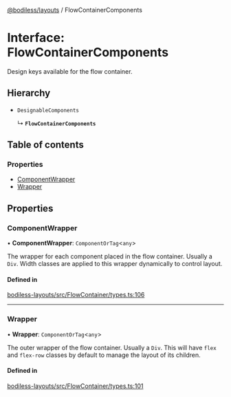 [@bodiless/layouts](../README.md) / FlowContainerComponents

# Interface: FlowContainerComponents

Design keys available for the flow container.

## Hierarchy

- `DesignableComponents`

  ↳ **`FlowContainerComponents`**

## Table of contents

### Properties

- [ComponentWrapper](FlowContainerComponents.md#componentwrapper)
- [Wrapper](FlowContainerComponents.md#wrapper)

## Properties

### ComponentWrapper

• **ComponentWrapper**: `ComponentOrTag`<`any`\>

The wrapper for each component placed in the flow container.  Usually a `Div`.
Width classes are applied to this wrapper dynamically to control layout.

#### Defined in

[bodiless-layouts/src/FlowContainer/types.ts:106](https://github.com/johnsonandjohnson/Bodiless-JS/blob/7680403f/packages/bodiless-layouts/src/FlowContainer/types.ts#L106)

___

### Wrapper

• **Wrapper**: `ComponentOrTag`<`any`\>

The outer wrapper of the flow container.  Usually a `Div`.
This will have `flex` and `flex-row` classes by default to manage
the layout of its children.

#### Defined in

[bodiless-layouts/src/FlowContainer/types.ts:101](https://github.com/johnsonandjohnson/Bodiless-JS/blob/7680403f/packages/bodiless-layouts/src/FlowContainer/types.ts#L101)
